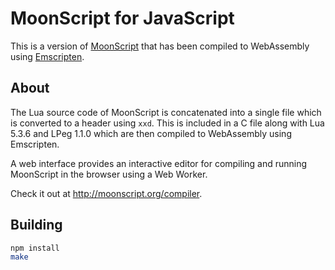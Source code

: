 # MoonScript for JavaScript

This is a version of [MoonScript](http://moonscript.org) that has been compiled to
WebAssembly using [Emscripten](http://emscripten.org).

## About

The Lua source code of MoonScript is concatenated into a single file which is
converted to a header using `xxd`. This is included in a C file along with Lua 5.3.6 and
LPeg 1.1.0 which are then compiled to WebAssembly using Emscripten.

A web interface provides an interactive editor for compiling and running MoonScript
in the browser using a Web Worker.

Check it out at <http://moonscript.org/compiler>.

## Building

```bash
npm install
make
```


